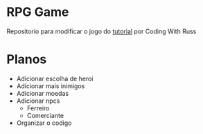 # RPG Game

Repositorio para modificar o jogo do [tutorial](https://www.youtube.com/watch?v=Vlolidaoiak&list=PLjcN1EyupaQnvpv61iriF8Ax9dKra-MhZ) por Coding With Russ

# Planos
- Adicionar escolha de heroi
- Adicionar mais inimigos
- Adicionar moedas
- Adicionar npcs
    - Ferreiro
    - Comerciante
- Organizar o codigo